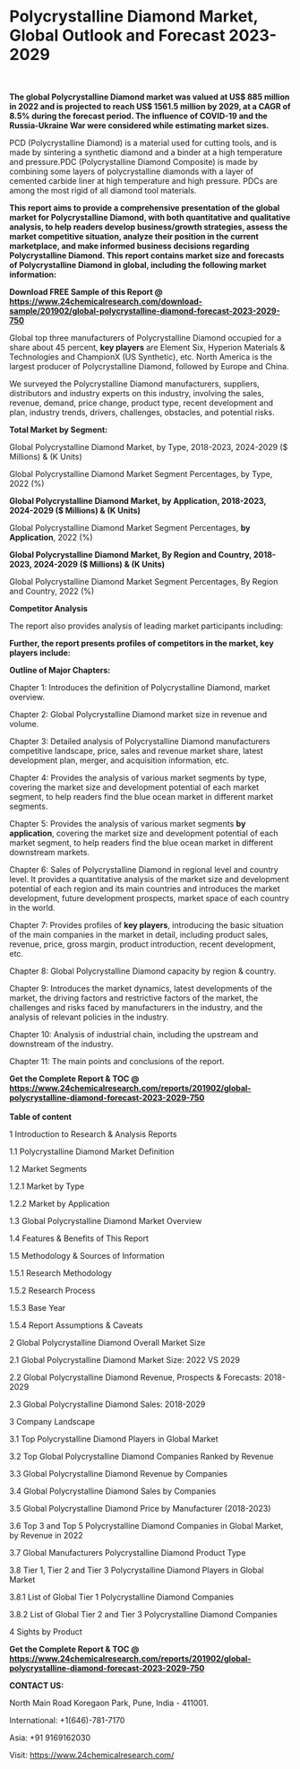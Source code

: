 <h1>Polycrystalline Diamond Market, Global Outlook and Forecast 2023-2029</h1><br/><p><strong>The global Polycrystalline Diamond market was valued at US$ 885 million in 2022 and is projected to reach US$ 1561.5 million by 2029, at a <strong>CAGR</strong> of 8.5% during the forecast period. The influence of COVID-19 and the Russia-Ukraine War were considered while estimating market sizes.</strong></p><p>PCD (Polycrystalline Diamond) is a material used for cutting tools, and is made by sintering a synthetic diamond and a binder at a high temperature and pressure.PDC (Polycrystalline Diamond Composite) is made by combining some layers of polycrystalline diamonds with a layer of cemented carbide liner at high temperature and high pressure. PDCs are among the most rigid of all diamond tool materials.</p><p><strong>This report aims to provide a comprehensive presentation of the global market for Polycrystalline Diamond, with both quantitative and qualitative analysis, to help readers develop business/growth strategies, assess the market competitive situation, analyze their position in the current marketplace, and make informed business decisions regarding Polycrystalline Diamond. This report contains market size and forecasts of Polycrystalline Diamond in global, including the following market information:</strong></p><div><b>Download FREE Sample of this Report @ <a href="https://www.24chemicalresearch.com/download-sample/201902/global-polycrystalline-diamond-forecast-2023-2029-750">https://www.24chemicalresearch.com/download-sample/201902/global-polycrystalline-diamond-forecast-2023-2029-750</a></b></div><p>Global top three manufacturers of Polycrystalline Diamond occupied for a share about 45 percent, <strong>key players</strong> are Element Six, Hyperion Materials & Technologies and ChampionX (US Synthetic), etc. North America is the largest producer of Polycrystalline Diamond, followed by Europe and China.</p><p>We surveyed the Polycrystalline Diamond manufacturers, suppliers, distributors and industry experts on this industry, involving the sales, revenue, demand, price change, product type, recent development and plan, industry trends, drivers, challenges, obstacles, and potential risks.</p><p><strong>Total Market by Segment:</strong></p><p>Global Polycrystalline Diamond Market, by Type, 2018-2023, 2024-2029 ($ Millions) & (K Units)</p><p>Global Polycrystalline Diamond Market Segment Percentages, by Type, 2022 (%)</p><p><strong>Global Polycrystalline Diamond Market, <strong>by Application</strong>, 2018-2023, 2024-2029 ($ Millions) & (K Units)</strong></p><p>Global Polycrystalline Diamond Market Segment Percentages, <strong>by Application</strong>, 2022 (%)</p><p><strong>Global Polycrystalline Diamond Market, By Region and Country, 2018-2023, 2024-2029 ($ Millions) & (K Units)</strong></p><p>Global Polycrystalline Diamond Market Segment Percentages, By Region and Country, 2022 (%)</p><p><strong>Competitor Analysis</strong></p><p>The report also provides analysis of leading market participants including:</p><p><strong>Further, the report presents profiles of competitors in the market, <strong>key players</strong> include:</strong></p><p><strong>Outline of Major Chapters:</strong></p><p>Chapter 1: Introduces the definition of Polycrystalline Diamond, market overview.</p><p>Chapter 2: Global Polycrystalline Diamond market size in revenue and volume.</p><p>Chapter 3: Detailed analysis of Polycrystalline Diamond manufacturers competitive landscape, price, sales and revenue market share, latest development plan, merger, and acquisition information, etc.</p><p>Chapter 4: Provides the analysis of various market segments by type, covering the market size and development potential of each market segment, to help readers find the blue ocean market in different market segments.</p><p>Chapter 5: Provides the analysis of various market segments <strong>by application</strong>, covering the market size and development potential of each market segment, to help readers find the blue ocean market in different downstream markets.</p><p>Chapter 6: Sales of Polycrystalline Diamond in regional level and country level. It provides a quantitative analysis of the market size and development potential of each region and its main countries and introduces the market development, future development prospects, market space of each country in the world.</p><p>Chapter 7: Provides profiles of <strong>key players</strong>, introducing the basic situation of the main companies in the market in detail, including product sales, revenue, price, gross margin, product introduction, recent development, etc.</p><p>Chapter 8: Global Polycrystalline Diamond capacity by region & country.</p><p>Chapter 9: Introduces the market dynamics, latest developments of the market, the driving factors and restrictive factors of the market, the challenges and risks faced by manufacturers in the industry, and the analysis of relevant policies in the industry.</p><p>Chapter 10: Analysis of industrial chain, including the upstream and downstream of the industry.</p><p>Chapter 11: The main points and conclusions of the report.</p><div><b>Get the Complete Report & TOC @ <a href="https://www.24chemicalresearch.com/reports/201902/global-polycrystalline-diamond-forecast-2023-2029-750">https://www.24chemicalresearch.com/reports/201902/global-polycrystalline-diamond-forecast-2023-2029-750</a></b></div><br><b>Table of content</b><p>1 Introduction to Research & Analysis Reports<br />
 
  1.1 Polycrystalline Diamond Market Definition<br />
 
  1.2 Market Segments<br />
 
  1.2.1 Market by Type<br />
 
  1.2.2 Market by Application<br />
 
  1.3 Global Polycrystalline Diamond Market Overview<br />
 
  1.4 Features & Benefits of This Report<br />
 
  1.5 Methodology & Sources of Information<br />
 
  1.5.1 Research Methodology<br />
 
  1.5.2 Research Process<br />
 
  1.5.3 Base Year<br />
 
  1.5.4 Report Assumptions & Caveats<br />
 
 2 Global Polycrystalline Diamond Overall Market Size<br />
 
  2.1 Global Polycrystalline Diamond Market Size: 2022 VS 2029<br />
 
  2.2 Global Polycrystalline Diamond Revenue, Prospects & Forecasts: 2018-2029<br />
 
  2.3 Global Polycrystalline Diamond Sales: 2018-2029<br />
 
 3 Company Landscape<br />
 
  3.1 Top Polycrystalline Diamond Players in Global Market<br />
 
  3.2 Top Global Polycrystalline Diamond Companies Ranked by Revenue<br />
 
  3.3 Global Polycrystalline Diamond Revenue by Companies<br />
 
  3.4 Global Polycrystalline Diamond Sales by Companies<br />
 
  3.5 Global Polycrystalline Diamond Price by Manufacturer (2018-2023)<br />
 
  3.6 Top 3 and Top 5 Polycrystalline Diamond Companies in Global Market, by Revenue in 2022<br />
 
  3.7 Global Manufacturers Polycrystalline Diamond Product Type<br />
 
  3.8 Tier 1, Tier 2 and Tier 3 Polycrystalline Diamond Players in Global Market<br />
 
  3.8.1 List of Global Tier 1 Polycrystalline Diamond Companies<br />
 
  3.8.2 List of Global Tier 2 and Tier 3 Polycrystalline Diamond Companies<br />
 
 4 Sights by Product<br><div><b>Get the Complete Report & TOC @ <a href="https://www.24chemicalresearch.com/reports/201902/global-polycrystalline-diamond-forecast-2023-2029-750">https://www.24chemicalresearch.com/reports/201902/global-polycrystalline-diamond-forecast-2023-2029-750</a></b></div></p>
 
 <b>CONTACT US:</b><br>
 
 North Main Road Koregaon Park, Pune, India - 411001.<br/>
 
 International: +1(646)-781-7170<br/>
 
 Asia: +91 9169162030<br/>
 
 Visit: <a href="https://www.24chemicalresearch.com/">https://www.24chemicalresearch.com/</a>
 
 <br>